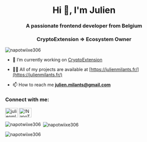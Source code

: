 <h1 align="center">Hi 👋, I'm Julien</h1>
<h3 align="center">A passionate frontend developer from Belgium</h3>
<h3 align="center">CryptoExtension => Ecosystem Owner</h3>

<p align="left"> <img src="https://komarev.com/ghpvc/?username=napotwiixe306&label=Profile%20views&color=0e75b6&style=flat" alt="napotwiixe306" /> </p>

- 🔭 I’m currently working on [CryptoExtension](https://gitlab.com/cryptoextension)

- 👨‍💻 All of my projects are available at [https://julienmilants.fr/](https://julienmilants.fr/)

- 📫 How to reach me **julien.milants@gmail.com**

<h3 align="left">Connect with me:</h3>
<p align="left">
<a href="https://instagram.com/julien.mlnts" target="blank"><img align="center" src="https://raw.githubusercontent.com/rahuldkjain/github-profile-readme-generator/master/src/images/icons/Social/instagram.svg" alt="julienmlnts" height="30" width="40" /></a>
<a href="https://discord.gg/!NapoTwiixe#2332" target="blank"><img align="center" src="https://raw.githubusercontent.com/rahuldkjain/github-profile-readme-generator/master/src/images/icons/Social/discord.svg" alt="!NapoTwiixe#2332" height="30" width="40" /></a>
</p>

<p><img align="left" src="https://github-readme-stats.vercel.app/api/top-langs?username=napotwiixe306&show_icons=true&theme=dark&locale=en&layout=compact" alt="napotwiixe306" /></p>

<p>&nbsp;<img align="center" src="https://github-readme-stats.vercel.app/api?username=napotwiixe306&show_icons=true&theme=dark&locale=en" alt="napotwiixe306" /></p>

<p><img align="center" src="https://github-readme-streak-stats.herokuapp.com/?user=napotwiixe306&theme=dark" alt="napotwiixe306" /></p>
